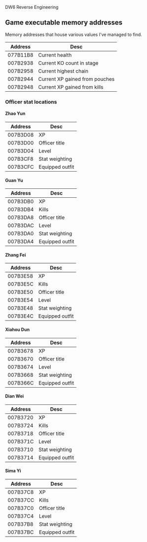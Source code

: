 DW6 Reverse Engineering


## Game executable memory addresses
Memory addresses that house various values I've managed to find.

| Address               | Desc                  
| -------------------   |----------------------    
| 077B11B8              | Current health        
| 007B2938              | Current KO count in stage
| 007B2958              | Current highest chain
| 007B2944              | Current XP gained from pouches
| 007B2948              | Current XP gained from kills

### Officer stat locations

#### Zhao Yun
| Address               | Desc                  
| -------------------   |----------------------    
| 007B3D08              | XP
| 007B3D00              | Officer title
| 007B3D04              | Level
| 007B3CF8              | Stat weighting
| 007B3CFC              | Equipped outfit

#### Guan Yu
| Address               | Desc                  
| -------------------   |----------------------    
| 007B3DB0              | XP
| 007B3DB4              | Kills
| 007B3DA8              | Officer title
| 007B3DAC              | Level
| 007B3DA0              | Stat weighting
| 007B3DA4              | Equipped outfit

#### Zhang Fei
| Address               | Desc                  
| -------------------   |----------------------    
| 007B3E58              | XP
| 007B3E5C              | Kills
| 007B3E50              | Officer title
| 007B3E54              | Level
| 007B3E48              | Stat weighting
| 007B3E4C              | Equipped outfit

#### Xiahou Dun
| Address               | Desc                  
| -------------------   |----------------------    
| 007B3678              | XP
| 007B3670              | Officer title
| 007B3674              | Level
| 007B3668              | Stat weighting
| 007B366C              | Equipped outfit

#### Dian Wei
| Address               | Desc                  
| -------------------   |----------------------    
| 007B3720              | XP
| 007B3724              | Kills
| 007B3718              | Officer title
| 007B371C              | Level
| 007B3710              | Stat weighting
| 007B3714              | Equipped outfit

#### Sima Yi
| Address               | Desc                  
| -------------------   |----------------------    
| 007B37C8              | XP
| 007B37CC              | Kills
| 007B37C0              | Officer title
| 007B37C4              | Level
| 007B37B8              | Stat weighting
| 007B37BC              | Equipped outfit




